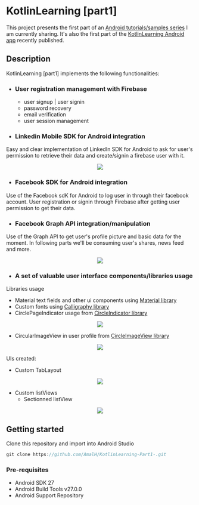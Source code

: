 # KotlinLearning [part1]
This project presents the first part of an [Android tutorials/samples series](http://pragmatictheories.tech) I am currently sharing.
It's also the first part of the [KotlinLearning Android app](http://pragmatictheories.tech) recently published.

## Description

KotlinLearning [part1] implements the following functionalities:

* ### User registration management with Firebase
    * user signup | user signin
    * password recovery
    * email verification
    * user session management

* ### Linkedin Mobile SDK for Android integration
Easy and clear implementation of LinkedIn SDK for Android to ask for user's permission to retrieve their data and create/signin a firebase user with it.

<p align="center">
<img src="https://raw.githubusercontent.com/AmalH/KotlinLearning-Part1-/master/screenshots/linkedInRegistration.png"/>
</p>

* ### Facebook SDK for Android integration
Use of the Facebook sdK for Android to log user in through their facebook account.
User registration or signin through Firebase after getting user permission to get their data.

* ### Facebook Graph API integration/manipulation
Use of the Graph API to get user's profile picture and basic data for the moment.
In following parts we'll be consuming user's shares, news feed and more.

<p align="center">
<img src="https://raw.githubusercontent.com/AmalH/KotlinLearning-Part1-/master/screenshots/loginUI.png"/>
</p>

* ### A set of valuable user interface components/libraries usage

Libraries usage
* Material text fields and other ui components using [Material library](https://github.com/rey5137/Material/wiki/Text-Field)
* Custom fonts using [Calligraphy library](https://github.com/chrisjenx/Calligraphy)
* CirclePageIndicator usage from [CircleIndicator library](https://github.com/ongakuer/CircleIndicator)

<p align="center">
<img src="https://raw.githubusercontent.com/AmalH/KotlinLearning-Part1-/master/screenshots/circularPageIndicator.gif"/>
</p>

* CircularImageView in user profile from [CircleImageView library](https://github.com/hdodenhof/CircleImageView)

<p align="center">
<img src="https://raw.githubusercontent.com/AmalH/KotlinLearning-Part1-/master/screenshots/circularImageView.png"/>
</p>

UIs created:
* Custom TabLayout

<p align="center">
<img src="https://raw.githubusercontent.com/AmalH/KotlinLearning-Part1-/master/screenshots/tabLayout.gif"/>
</p>

* Custom listViews
    *  Sectionned listView
<p align="center">
<img src="https://raw.githubusercontent.com/AmalH/KotlinLearning-Part1-/master/screenshots/sectionnedListView.png"/>
</p>

## Getting started
Clone this repository and import into Android Studio
```javascript
git clone https://github.com/AmalH/KotlinLearning-Part1-.git
```
### Pre-requisites
* Android SDK 27
* Android Build Tools v27.0.0
* Android Support Repository
